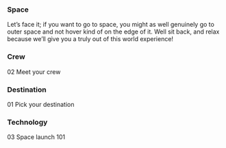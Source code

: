 ### Space

Let’s face it; if you want to go to space, you might as well genuinely go to 
outer space and not hover kind of on the edge of it. Well sit back, and relax 
because we’ll give you a truly out of this world experience!

### Crew
02 Meet your crew

### Destination
01 Pick your destination

### Technology
03 Space launch 101